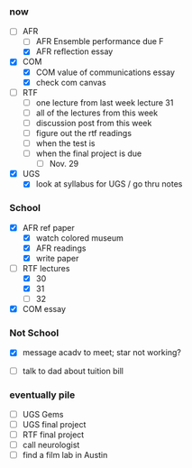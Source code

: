 ### now
- [ ] AFR
  - [ ] AFR Ensemble performance due F
  - [x] AFR reflection essay

- [x] COM
  - [x] COM value of communications essay
  - [x] check com canvas

- [ ] RTF
  - [ ] one lecture from last week lecture 31
  - [ ] all of the lectures from this week
  - [ ] discussion post from this week
  - [ ] figure out the rtf readings
  - [ ] when the test is
  - [ ] when the final project is due
    - [ ] Nov. 29

- [x] UGS
  - [x] look at syllabus for UGS / go thru notes
<!--  -->
<!--its week 13-->

### School
- [x] AFR ref paper
  - [x] watch colored museum
  - [x] AFR readings
  - [x] write paper
- [ ] RTF lectures
  - [x] 30
  - [x] 31
  - [ ] 32
- [x] COM essay

### Not School
- [x] message acadv to meet; star not working?
- [ ] talk to dad about tuition bill




### eventually pile
- [ ] UGS Gems
- [ ] UGS final project
- [ ] RTF final project
- [ ] call neurologist
- [ ] find a film lab in Austin
